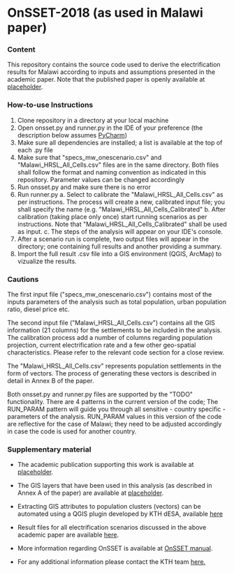 # OnSSET-2018 (as used in Malawi paper)

### Content

This repository contains the source code used to derive the electrification results for Malawi according to inputs and assumptions presented in the academic paper.
Note that the published paper is openly available at [placeholder]().

### How-to-use Instructions 

1. Clone repository in a directory at your local machine
2. Open onsset.py and runner.py in the IDE of your preference (the description below assumes [PyCharm](https://www.jetbrains.com/pycharm/download/#section=windows))
3. Make sure all dependencies are installed; a list is available at the top of each .py file
4. Make sure that "specs_mw_onescenario.csv" and "Malawi_HRSL_All_Cells.csv" files are in the same directory. Both files shall follow the format and naming convention as indicated in this repository. Parameter values can be changed accordingly
4. Run onsset.py and make sure there is no error
5. Run runner.py
  a. Select to calibrate the "Malawi_HRSL_All_Cells.csv" as per instructions. The process will create a new, calibrated input file; you shall specify the name (e.g. "Malawi_HRSL_All_Cells_Calibrated"
  b. After calibration (taking place only once) start running scenarios as per instructions. Note that "Malawi_HRSL_All_Cells_Calibrated" shall be used as input.
  c. The steps of the analysis will appear on your IDE's console.
5. After a scenario run is complete, two output files will appear in the directory; one containing full results and another providing a summary.
6. Import the full result .csv file into a GIS environment (QGIS, ArcMap) to vizualize the results.

### Cautions

The first input file ("specs_mw_onescenario.csv") contains most of the inputs parameters of the analysis such as total population, urban population ratio, diesel price etc.

The second input file ("Malawi_HRSL_All_Cells.csv") contains all the GIS information (21 columns) for the settlements to be included in the analysis. The calibration process add a number of columns regarding population projection, current electrification rate and a few other geo-spatial characteristics. Please refer to the relevant code section for a close review.

The "Malawi_HRSL_All_Cells.csv" represents population settlements in the form of vectors. The process of generating these vectors is described in detail in Annex B of the paper. 

Both onsset.py and runner.py files are supported by the "TODO" functionality. There are 4 patterns in the current version of the code; The RUN_PARAM pattern will guide you through all sensitive - country specific - parameters of the analysis. RUN_PARAM values in this version of the code are reflective for the case of Malawi; they need to be adjusted accordingly in case the code is used for another country.

### Supplementary material

- The academic publication supporting this work is available at [placeholder]().
- The GIS layers that have been used in this analysis (as described in Annex A of the paper) are available at [placeholder]().
- Extracting GIS attributes to population clusters (vectors) can be automated using a QGIS plugin developed by KTH dESA, available [here](https://github.com/KTH-dESA/Cluster-based_extraction_OnSSET)
- Result files for all electrification scenarios discussed in the above academic paper are available [here](https://drive.google.com/drive/u/2/folders/1tJXdspYlKEY-pmEbvglkdPqD6uhWkL7Z).
- More information regarding OnSSET is available at [OnSSET manual](https://onsset-manual.readthedocs.io/en/latest/).

- For any additional information please contact the KTH team [here.](http://www.onsset.org/contact--forum.html)

